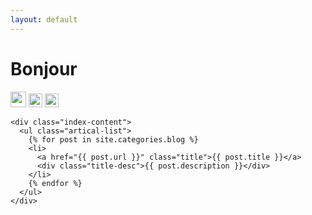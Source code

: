 ```yaml
---
layout: default
---
```


<body>
  <div class="index-wrapper">
    <div class="aside">
      <div class="info-card">
        <h1>Bonjour</h1>
        <a href="http://alaeri.asia.wiki.org" target="_blank"><img src="https://htmlcss.fandom.com/favicon.ico" alt="" width="25"/></a>
        <a href="https://www.linkedin.com/in/emmanuel-requier-b673786" target="_blank"><img src="http://linkedin.com/favicon.ico" alt="" width="22"/></a>
        <a href="https://medium.com/@alaeri" target="_blank"><img src="https://medium.com/favicon.ico" alt="" width="22"/></a>
      </div>
      <div id="particles-js"></div>
    </div>

    <div class="index-content">
      <ul class="artical-list">
        {% for post in site.categories.blog %}
        <li>
          <a href="{{ post.url }}" class="title">{{ post.title }}</a>
          <div class="title-desc">{{ post.description }}</div>
        </li>
        {% endfor %}
      </ul>
    </div>
  </div>
</body>
